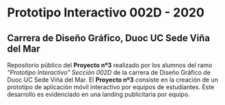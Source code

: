 # Prototipo Interactivo 002D - 2020
## Carrera de Diseño Gráfico, Duoc UC Sede Viña del Mar
Repositorio público del **Proyecto nº3** realizado por los alumnos del ramo *"Prototipo Interactivo" Sección 002D* de la carrera de Diseño Gráfico de Duoc UC Sede Viña del Mar.
El **Proyecto nº3** consiste en la creación de un prototipo de aplicación móvil interactivo por equipos de estudiantes. Este desarrollo es evidenciado en una landing publicitaria por equipo.

[^1]:Revisa los resultados de estos proyectos [en la siguiente ruta](https://pochitax.github.io/prototipo-interactivo-002d-2020/).

